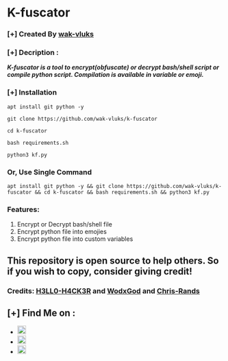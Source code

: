 # K-fuscator

### [+] Created By <a href="https://github.com/wak-vluks">wak-vluks</a>

### [+] Decription :
***K-fuscator is a tool to encrypt(obfuscate) or decrypt bash/shell script or compile python script. Compilation is available in variable or emoji.***

### [+] Installation

```apt install git python -y```

```git clone https://github.com/wak-vluks/k-fuscator```

```cd k-fuscator```

```bash requirements.sh```

```python3 kf.py```


### Or, Use Single Command
```
apt install git python -y && git clone https://github.com/wak-vluks/k-fuscator && cd k-fuscator && bash requirements.sh && python3 kf.py
```

### Features:
1. Encrypt or Decrypt bash/shell file
2. Encrypt python file into emojies
3. Encrypt python file into custom variables

## This repository is open source to help others. So if you wish to copy, consider giving credit!

### Credits: <a href="https://github.com/H3LLO-H4CK3R-2/Bash-Encrypt">H3LL0-H4CK3R</a> and <a href="https://github.com/wodxgod/Simple-obfuscator">WodxGod</a> and <a href="https://github.com/chris-rands/emojify">Chris-Rands</a> 

## [+] Find Me on :
<ul>
<li><a href="https://facebook.com/wak vluks"><img src="https://github.com/wak-vluks/kasweb/raw/main/assets/facebook.png" alt="facebook" width="20px" height="20px"></a></li>
<li><a href="https://m.me/wak vluks"><img src="https://github.com/wak-vluks/kasweb/raw/main/assets/messenger.png" alt="messenger" width="20px" height="20px"></a></li>
<li><a href="mailto:wakvluks@gmail.com"><img src="https://github.com/wak-vluks/kasweb/raw/main/assets/gmail.png" alt="email" width="20px" height="20px"></a></li>
</ul>

